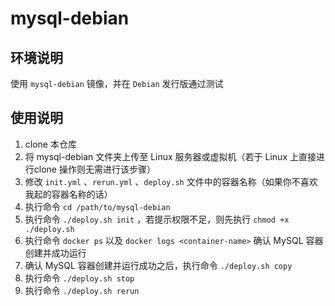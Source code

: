 # mysql-debian

## 环境说明

使用 `mysql-debian` 镜像，并在 `Debian` 发行版通过测试

## 使用说明

1. clone 本仓库
2. 将 mysql-debian 文件夹上传至 Linux 服务器或虚拟机（若于 Linux 上直接进行clone 操作则无需进行该步骤）
3. 修改 `init.yml` 、`rerun.yml` 、`deploy.sh` 文件中的容器名称（如果你不喜欢我起的容器名称的话）
4. 执行命令 `cd /path/to/mysql-debian`
5. 执行命令 `./deploy.sh init` ，若提示权限不足，则先执行 `chmod +x ./deploy.sh`
6. 执行命令 `docker ps` 以及 `docker logs <container-name>` 确认 MySQL 容器创建并成功运行
7. 确认 MySQL 容器创建并运行成功之后，执行命令 `./deploy.sh copy`
8. 执行命令 `./deploy.sh stop`
9. 执行命令 `./deploy.sh rerun`